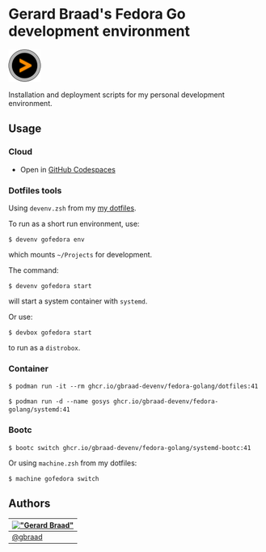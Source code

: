 Gerard Braad's Fedora Go development environment
================================================

!["Prompt"](https://raw.githubusercontent.com/gbraad/assets/gh-pages/icons/prompt-icon-64.png)


Installation and deployment scripts for my personal development environment.


Usage
-----

### Cloud

  * Open in [GitHub Codespaces](https://github.com/codespaces/new?hide_repo_select=true&ref=main&repo=914744126&skip_quickstart=true)

### Dotfiles tools
Using `devenv.zsh` from my [my dotfiles](https://github.com/gbraad/dotfiles/blob/main/zsh/.zshrc.d/devenv.zsh).

To run as a short run environment, use:
```
$ devenv gofedora env
```
which mounts `~/Projects` for development.

The command:
```
$ devenv gofedora start
```
will start a system container with `systemd`.

Or use:
```
$ devbox gofedora start
```
to run as a `distrobox`.


### Container

```
$ podman run -it --rm ghcr.io/gbraad-devenv/fedora-golang/dotfiles:41
```

```
$ podman run -d --name gosys ghcr.io/gbraad-devenv/fedora-golang/systemd:41
```

### Bootc

```
$ bootc switch ghcr.io/gbraad-devenv/fedora-golang/systemd-bootc:41
```

Or using `machine.zsh` from my dotfiles:

```
$ machine gofedora switch
```


Authors
-------

| [!["Gerard Braad"](http://gravatar.com/avatar/e466994eea3c2a1672564e45aca844d0.png?s=60)](http://gbraad.nl "Gerard Braad <me@gbraad.nl>") |
|---|
| [@gbraad](https://gbraad.nl/social)  


